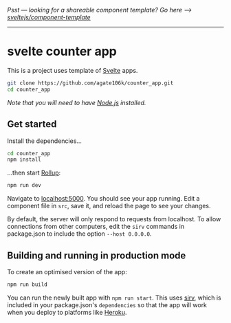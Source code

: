 *Psst — looking for a shareable component template? Go here --> [sveltejs/component-template](https://github.com/sveltejs/component-template)*

---

# svelte counter app

This is a project uses template of [Svelte](https://svelte.dev) apps.


```bash
git clone https://github.com/agate106k/counter_app.git
cd counter_app
```

*Note that you will need to have [Node.js](https://nodejs.org) installed.*


## Get started

Install the dependencies...

```bash
cd counter_app
npm install
```

...then start [Rollup](https://rollupjs.org):

```bash
npm run dev
```

Navigate to [localhost:5000](http://localhost:5000). You should see your app running. Edit a component file in `src`, save it, and reload the page to see your changes.

By default, the server will only respond to requests from localhost. To allow connections from other computers, edit the `sirv` commands in package.json to include the option `--host 0.0.0.0`.


## Building and running in production mode

To create an optimised version of the app:

```bash
npm run build
```

You can run the newly built app with `npm run start`. This uses [sirv](https://github.com/lukeed/sirv), which is included in your package.json's `dependencies` so that the app will work when you deploy to platforms like [Heroku](https://heroku.com).

